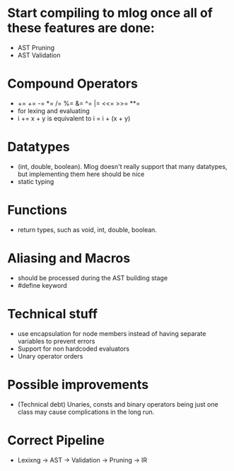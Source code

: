 # Start compiling to mlog once all of these features are done:
 - AST Pruning
 - AST Validation

# Compound Operators
 - += += -= *= /= %= &= ^= |= <<= >>= **=
 - for lexing and evaluating
 - i += x + y    is equivalent to   i = i + (x + y) 

# Datatypes
 - (int, double, boolean). Mlog doesn't really support that many datatypes, but implementing them here should be nice
 - static typing

# Functions
 - return types, such as void, int, double, boolean.

# Aliasing and Macros
 - should be processed during the AST building stage
 - #define keyword

# Technical stuff
 - use encapsulation for node members instead of having separate variables to prevent errors
 - Support for non hardcoded evaluators
 - Unary operator orders

# Possible improvements
 - (Technical debt) Unaries, consts and binary operators being just one class may cause complications in the long run. 

# Correct Pipeline
 - Lexixng -> AST -> Validation -> Pruning -> IR
